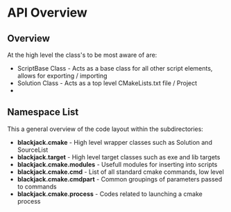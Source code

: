 # API Overview

## Overview


At the high level the class's to be most aware of are:

 * ScriptBase Class - Acts as a base class for all other script elements, allows for exporting / importing
 * Solution Class - Acts as a top level CMakeLists.txt file / Project
 * 

## Namespace List

This a general overview of the code layout within the subdirectories:

 * **blackjack.cmake** - High level wrapper classes such as Solution and SourceList
 * **blackjack.target** - High level target classes such as exe and lib targets
 * **blackjack.cmake.modules** - Usefull modules for inserting into scripts
 * **blackjack.cmake.cmd** - List of all standard cmake commands, low level
 * **blackjack.cmake.cmdpart** - Common groupings of parameters passed to commands
 * **blackjack.cmake.process** - Codes related to launching a cmake process

